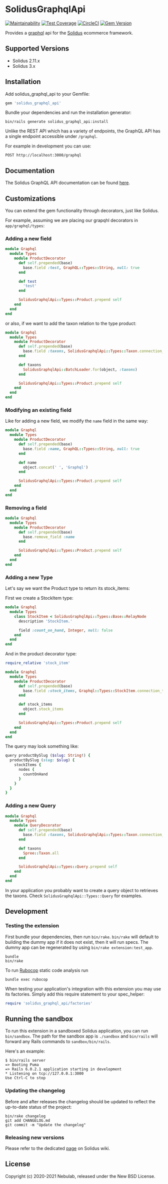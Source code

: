 # SolidusGraphqlApi

[![Maintainability](https://api.codeclimate.com/v1/badges/8ea7739ad6726ad8cfa7/maintainability)](https://codeclimate.com/github/solidusio-contrib/solidus_graphql_api/maintainability)
[![Test Coverage](https://api.codeclimate.com/v1/badges/8ea7739ad6726ad8cfa7/test_coverage)](https://codeclimate.com/github/solidusio-contrib/solidus_graphql_api/test_coverage)
[![CircleCI](https://circleci.com/gh/solidusio-contrib/solidus_graphql_api.svg?style=shield)](https://circleci.com/gh/solidusio-contrib/solidus_graphql_api)
[![Gem Version](https://badge.fury.io/rb/solidus_graphql_api.svg)](https://badge.fury.io/rb/solidus_graphql_api)

Provides a [graphql](https://graphql.org/) api for the [Solidus](https://github.com/solidusio/solidus) ecommerce framework.

## Supported Versions

- Solidus 2.11.x
- Solidus 3.x
## Installation

Add solidus_graphql_api to your Gemfile:

```ruby
gem 'solidus_graphql_api'
```

Bundle your dependencies and run the installation generator:

```shell
bin/rails generate solidus_graphql_api:install
```

Unlike the REST API which has a variety of endpoints, the GraphQL API has a
single endpoint accessible under `/graphql`.

For example in development you can use:

```
POST http://localhost:3000/graphql
```

## Documentation

The Solidus GraphQL API documentation can be found [here](https://solidusio-contrib.github.io/solidus_graphql_api/docs/).

## Customizations

You can extend the gem functionality through decorators, just like Solidus.

For example, assuming we are placing our grapqhl decorators in `app/graphql/types`:

### Adding a new field

```ruby
module Graphql
  module Types
    module ProductDecorator
      def self.prepended(base)
        base.field :test, GraphQL::Types::String, null: true
      end

      def test
        'test'
      end

      SolidusGraphqlApi::Types::Product.prepend self
    end
  end
end
```

or also, if we want to add the taxon relation to the type product:

```ruby
module Graphql
  module Types
    module ProductDecorator
      def self.prepended(base)
        base.field :taxons, SolidusGraphqlApi::Types::Taxon.connection_type, null: true
      end

      def taxons
        SolidusGraphqlApi::BatchLoader.for(object, :taxons)
      end

      SolidusGraphqlApi::Types::Product.prepend self
    end
  end
end
```

### Modifying an existing field

Like for adding a new field, we modify the `name` field in the same way:

```ruby
module Graphql
  module Types
    module ProductDecorator
      def self.prepended(base)
        base.field :name, GraphQL::Types::String, null: true
      end

      def name
        object.concat(' ', 'Graphql')
      end

      SolidusGraphqlApi::Types::Product.prepend self
    end
  end
end
```

### Removing a field

```ruby
module Graphql
  module Types
    module ProductDecorator
      def self.prepended(base)
        base.remove_field :name
      end

      SolidusGraphqlApi::Types::Product.prepend self
    end
  end
end
```

### Adding a new Type

Let's say we want the Product type to return its stock_items:

First we create a StockItem type:

```ruby
module Graphql
  module Types
    class StockItem < SolidusGraphqlApi::Types::Base::RelayNode
      description 'StockItem.'

      field :count_on_hand, Integer, null: false
    end
  end
end
```

And in the product decorator type:

```ruby
require_relative 'stock_item'

module Graphql
  module Types
    module ProductDecorator
      def self.prepended(base)
        base.field :stock_items, Graphql::Types::StockItem.connection_type, null: false
      end

      def stock_items
        object.stock_items
      end

      SolidusGraphqlApi::Types::Product.prepend self
    end
  end
end
```

The query may look something like:

```ruby
query productBySlug ($slug: String!) {
  productBySlug (slug: $slug) {
    stockItems {
      nodes {
        countOnHand
      }
    }
  }
}
```

### Adding a new Query

```ruby
module Graphql
  module Types
    module QueryDecorator
      def self.prepended(base)
        base.field :taxons, SolidusGraphqlApi::Types::Taxon.connection_type, null: false
      end

      def taxons
        Spree::Taxon.all
      end

      SolidusGraphqlApi::Types::Query.prepend self
    end
  end
end
```

In your application you probably want to create a query object to retrieves the taxons.
Check `SolidusGraphqlApi::Types::Query` for examples.

## Development

### Testing the extension

First bundle your dependencies, then run `bin/rake`. `bin/rake` will default to building the dummy
app if it does not exist, then it will run specs. The dummy app can be regenerated by using
`bin/rake extension:test_app`.

```shell
bundle
bin/rake
```

To run [Rubocop](https://github.com/bbatsov/rubocop) static code analysis run

```shell
bundle exec rubocop
```

When testing your application's integration with this extension you may use its factories.
Simply add this require statement to your spec_helper:

```ruby
require 'solidus_graphql_api/factories'
```

## Running the sandbox

To run this extension in a sandboxed Solidus application, you can run `bin/sandbox`. The path for
the sandbox app is `./sandbox` and `bin/rails` will forward any Rails commands to
`sandbox/bin/rails`.

Here's an example:

```shell
$ bin/rails server
=> Booting Puma
=> Rails 6.0.2.1 application starting in development
* Listening on tcp://127.0.0.1:3000
Use Ctrl-C to stop
```

### Updating the changelog

Before and after releases the changelog should be updated to reflect the up-to-date status of
the project:

```shell
bin/rake changelog
git add CHANGELOG.md
git commit -m "Update the changelog"
```

### Releasing new versions

Please refer to the dedicated [page](https://github.com/solidusio/solidus/wiki/How-to-release-extensions) on Solidus wiki.

## License

Copyright (c) 2020-2021 Nebulab, released under the New BSD License.
